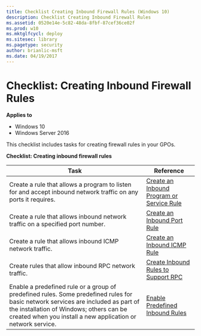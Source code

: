 ```yaml
---
title: Checklist Creating Inbound Firewall Rules (Windows 10)
description: Checklist Creating Inbound Firewall Rules
ms.assetid: 0520e14e-5c82-48da-8fbf-87cef36ce02f
ms.prod: w10
ms.mktglfcycl: deploy
ms.sitesec: library
ms.pagetype: security
author: brianlic-msft
ms.date: 04/19/2017
---
```


# Checklist: Creating Inbound Firewall Rules

**Applies to**
-   Windows 10
-   Windows Server 2016

This checklist includes tasks for creating firewall rules in your GPOs.

**Checklist: Creating inbound firewall rules**

| Task | Reference |
| - | - |
| Create a rule that allows a program to listen for and accept inbound network traffic on any ports it requires. | [Create an Inbound Program or Service Rule](create-an-inbound-program-or-service-rule.md)| 
| Create a rule that allows inbound network traffic on a specified port number. | [Create an Inbound Port Rule](create-an-inbound-port-rule.md)| 
| Create a rule that allows inbound ICMP network traffic. | [Create an Inbound ICMP Rule](create-an-inbound-icmp-rule.md)| 
| Create rules that allow inbound RPC network traffic. | [Create Inbound Rules to Support RPC](create-inbound-rules-to-support-rpc.md)| 
| Enable a predefined rule or a group of predefined rules. Some predefined rules for basic network services are included as part of the installation of Windows; others can be created when you install a new application or network service. | [Enable Predefined Inbound Rules](enable-predefined-inbound-rules.md)| 

 

 

 





